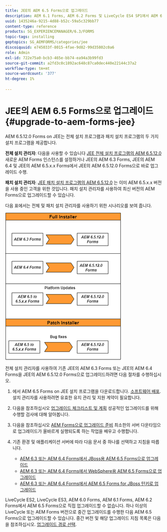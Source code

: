 ```yaml
---
title: JEE의 AEM 6.5 Forms으로 업그레이드
description: AEM 6.1 Forms, AEM 6.2 Forms 및 LiveCycle ES4 SP1에서 AEM 6.3 Forms으로 직접 업그레이드할 수 있습니다.
uuid: 1435246a-9215-4d88-b52c-59a5c329bb77
content-type: reference
products: SG_EXPERIENCEMANAGER/6.3/FORMS
topic-tags: installing
geptopics: SG_AEMFORMS/categories/jee
discoiquuid: e745033f-8015-4fae-9d82-99d35802c0a6
role: Admin
exl-id: 722e75a0-bcb3-465e-bb74-ea94a3b99fd3
source-git-commit: a2fd3c0c1892ac648c87ca0dec440e22144c37a2
workflow-type: tm+mt
source-wordcount: '377'
ht-degree: 1%

---
```


# JEE의 AEM 6.5 Forms으로 업그레이드 {#upgrade-to-aem-forms-jee}

AEM 6.5.12.0 Forms on JEE는 전체 설치 프로그램과 패치 설치 프로그램의 두 가지 설치 프로그램을 제공합니다.

**전체 설치 관리자**: 다음을 사용할 수 있습니다 [JEE 전체 설치 프로그램의 AEM 6.5.12.0](https://experienceleague.adobe.com/docs/experience-manager-release-information/aem-release-updates/forms-updates/aem-forms-releases.html) 새로운 AEM Forms 인스턴스를 설정하거나 JEE의 AEM 6.3 Forms, JEE의 AEM 6.4 및 JEE의 AEM 6.5.x.x Forms에서 JEE의 AEM 6.5.12.0 Forms으로 바로 업그레이드 수행.

**패치 설치 관리자**: [JEE 패치 설치 프로그램의 AEM 6.5.12.0](https://experienceleague.adobe.com/docs/experience-manager-release-information/aem-release-updates/forms-updates/aem-forms-releases.html) 는 이미 AEM 6.5.x.x 버전을 사용 중인 고객을 위한 것입니다. 패치 설치 관리자를 사용하여 최신 버전의 AEM Forms으로 업그레이드할 수 있습니다.

다음 표에서는 전체 및 패치 설치 관리자를 사용하기 위한 시나리오를 보여 줍니다.

![](assets/full-and-patch-installer.png)

전체 설치 관리자를 사용하여 기존 JEE의 AEM 6.3 Forms 또는 JEE의 AEM 6.4 Forms을 JEE의 AEM 6.5.12.0 Forms으로 업그레이드하려면 다음 절차를 수행하십시오.

1. 에서 AEM 6.5 Forms on JEE 설치 프로그램을 다운로드합니다. [소프트웨어 배포](https://experience.adobe.com/#/downloads/content/software-distribution/en/aem.html). 설치 관리자를 사용하려면 유효한 유지 관리 및 지원 계약이 필요합니다.
1. 다음을 참조하십시오 [업그레이드 체크리스트 및 계획](https://www.adobe.com/go/learn_aemforms_upgrade_checklist_65) 성공적인 업그레이드를 위해 수행할 검사에 대해 알아봅니다.
1. 다음을 참조하십시오 [AEM Forms으로 업그레이드 준비](https://www.adobe.com/go/learn_aemforms_prepareupgrade_65) 최소한의 서버 다운타임으로 업그레이드가 올바르게 실행되도록 하는 작업을 배우고 수행합니다.
1. 기존 환경 및 애플리케이션 서버에 따라 다음 문서 중 하나를 선택하고 지침을 따릅니다.

   * [AEM 6.3 또는 AEM 6.4 Forms에서 JBoss용 AEM 6.5 Forms으로 업그레이드](https://www.adobe.com/go/learn_aemforms_upgradeJBoss_65)
   * [AEM 6.3 또는 AEM 6.4 Forms에서 WebSphere용 AEM 6.5 Forms으로 업그레이드](https://www.adobe.com/go/learn_aemforms_upgradeWebSphere_65)
   * [AEM 6.3 또는 AEM 6.4 Forms에서 AEM 6.5 Forms for JBoss 턴키로 업그레이드](https://www.adobe.com/go/learn_aemforms_upgradeTurnkey_65)

LiveCycle ES2, LiveCycle ES3, AEM 6.0 Forms, AEM 6.1 Forms, AEM 6.2 Forms에서 AEM 6.5 Forms으로 직접 업그레이드할 수 없습니다. 하나 이상의 LiveCycle 또는 AEM Forms 버전으로 중간 업그레이드를 수행한 다음 AEM 6.5 Forms으로 업그레이드할 수 있습니다. 중간 버전 및 해당 업그레이드 지침 목록은 다음을 참조하십시오. [업그레이드 경로 선택](upgrade.md).
